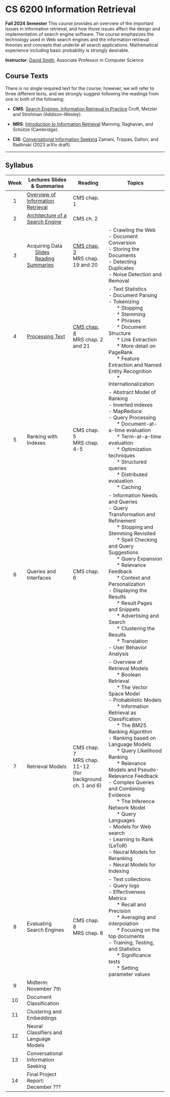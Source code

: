 # CS 6200 Information Retrieval

**Fall 2024 Semester**
This course provides an overview of the important issues in information retrieval, and how those issues affect the design and implementation of search engine software. The course emphasizes the technology used in Web search engines and the information retrieval theories and concepts that underlie all search applications. Mathematical experience including basic probability is strongly desirable.

**Instructor**: [David Smith](http://www.ccs.neu.edu/home/dasmith), Associate Professor in Computer Science

## Course Texts

There is no single required text for the course; however, we will refer to three different texts, and we strongly suggest following the readings from one or both of the following:

- **CMS**: [Search Engines: Information Retrieval in Practice](http://www.search-engines-book.com/) Croft, Metzler and Strohman (Addison-Wesley).

- **MRS**: [Introduction to Information Retrieval](http://nlp.stanford.edu/IR-book/) Manning, Raghavan, and Schütze (Cambridge).

- **CIS**: [Conversational Information Seeking](https://arxiv.org/abs/2201.08808) Zamani, Trippas, Dalton, and Radlinski (2023 arXiv draft).

---

## Syllabus

| Week   	|  Lectures Slides & Summaries	|   Reading	|   Topics	|
|:--:	|---	|---	|---	|
|  1 	|   [Overview of Information Retrieval](/CS-6200-Information-Retrieval/Lectures/cs6200-f24-1.pdf)	|   CMS chap. 1	|   	|
|  2 	|   [Architecture of a Search Engine](/CS-6200-Information-Retrieval/Lectures/cs6200-f24-2.pdf)	|   CMS ch. 2	|   	|
|  3 	|   Acquiring Data<br />&nbsp;&nbsp;&nbsp;&nbsp;&nbsp;&nbsp;[Slides](/CS-6200-Information-Retrieval/Lectures/cs6200-f24-3.pdf)<br />&nbsp;&nbsp;&nbsp;&nbsp;&nbsp;&nbsp;[Reading Summaries](/CS-6200-Information-Retrieval/3-Aquiring-Data.md)	|   [CMS chap. 3](/CS-6200-Information-Retrieval/Texts/CMS-Ch-3.pdf)<br>MRS chap. 19 and 20	|   - Crawling the Web<br /> - Document Conversion<br /> - Storing the Documents<br /> - Detecting Duplicates<br /> - Noise Detection and Removal	|
|  4 	|   [Processing Text](/CS-6200-Information-Retrieval/Lectures/cs6200-f24-4.pdf)	|   [CMS chap. 4](CS-6200-Information-Retrieval/Texts/CMS-Ch-4.pdf)<br> MRS chap. 2 and 21	|   - Text Statistics<br />- Document Parsing<br />- Tokenizing<br />&nbsp;&nbsp;&nbsp;&nbsp;&nbsp;&nbsp;* Stopping<br />&nbsp;&nbsp;&nbsp;&nbsp;&nbsp;&nbsp;* Stemming<br />&nbsp;&nbsp;&nbsp;&nbsp;&nbsp;&nbsp;* Phrases<br />&nbsp;&nbsp;&nbsp;&nbsp;&nbsp;&nbsp;* Document Structure<br />&nbsp;&nbsp;&nbsp;&nbsp;&nbsp;&nbsp;* Link Extraction<br />&nbsp;&nbsp;&nbsp;&nbsp;&nbsp;&nbsp;* More detail on PageRank<br />&nbsp;&nbsp;&nbsp;&nbsp;&nbsp;&nbsp;* Feature Extraction and Named Entity Recognition<br />&nbsp;&nbsp;&nbsp;&nbsp;&nbsp;&nbsp;* Internationalization	|
|  5 	|   Ranking with Indexes	|   CMS chap. 5<br />MRS chap. 4-5	|   - Abstract Model of Ranking<br />- Inverted indexes<br />- MapReduce<br />- Query Processing<br />&nbsp;&nbsp;&nbsp;&nbsp;&nbsp;&nbsp;* Document-at-a-time evaluation<br />&nbsp;&nbsp;&nbsp;&nbsp;&nbsp;&nbsp;* Term-at-a-time evaluation<br />&nbsp;&nbsp;&nbsp;&nbsp;&nbsp;&nbsp;* Optimization techniques<br />&nbsp;&nbsp;&nbsp;&nbsp;&nbsp;&nbsp;* Structured queries<br />&nbsp;&nbsp;&nbsp;&nbsp;&nbsp;&nbsp;* Distributed evaluation<br />&nbsp;&nbsp;&nbsp;&nbsp;&nbsp;&nbsp;* Caching	|
|  6 	|   Queries and Interfaces	|   CMS chap. 6	|      - Information Needs and Queries<br />- Query Transformation and Refinement<br />&nbsp;&nbsp;&nbsp;&nbsp;&nbsp;&nbsp;* Stopping and Stemming Revisited<br />&nbsp;&nbsp;&nbsp;&nbsp;&nbsp;&nbsp;* Spell Checking and Query Suggestions<br />&nbsp;&nbsp;&nbsp;&nbsp;&nbsp;&nbsp;* Query Expansion<br />&nbsp;&nbsp;&nbsp;&nbsp;&nbsp;&nbsp;* Relevance Feedback<br />&nbsp;&nbsp;&nbsp;&nbsp;&nbsp;&nbsp;* Context and Personalization<br />- Displaying the Results<br />&nbsp;&nbsp;&nbsp;&nbsp;&nbsp;&nbsp;* Result Pages and Snippets<br />&nbsp;&nbsp;&nbsp;&nbsp;&nbsp;&nbsp;* Advertising and Search<br />&nbsp;&nbsp;&nbsp;&nbsp;&nbsp;&nbsp;* Clustering the Results<br />&nbsp;&nbsp;&nbsp;&nbsp;&nbsp;&nbsp;* Translation<br/>- User Behavior Analysis	|
|  7 	|   Retrieval Models	|   CMS chap. 7<br />MRS chap. 11-12<br />(for background<br />ch. 1 and 6)	|   - Overview of Retrieval Models<br />&nbsp;&nbsp;&nbsp;&nbsp;&nbsp;&nbsp;* Boolean Retrieval<br />&nbsp;&nbsp;&nbsp;&nbsp;&nbsp;&nbsp;* The Vector Space Model<br />- Probabilistic Models<br />&nbsp;&nbsp;&nbsp;&nbsp;&nbsp;&nbsp;* Information Retrieval as Classification<br />&nbsp;&nbsp;&nbsp;&nbsp;&nbsp;&nbsp;* The BM25 Ranking Algorithm<br />- Ranking based on Language Models<br />&nbsp;&nbsp;&nbsp;&nbsp;&nbsp;&nbsp;* Query Likelihood Ranking<br />&nbsp;&nbsp;&nbsp;&nbsp;&nbsp;&nbsp;* Relevance Models and Pseudo-Relevance Feedback<br />- Complex Queries and Combining Evidence<br />&nbsp;&nbsp;&nbsp;&nbsp;&nbsp;&nbsp;* The Inference Network Model<br />&nbsp;&nbsp;&nbsp;&nbsp;&nbsp;&nbsp;* Query Languages<br />- Models for Web search<br />- Learning to Rank (LeToR)<br />- Neural Models for Reranking<br />- Neural Models for Indexing	|
|  8 	|   Evaluating Search Engines	|   CMS chap. 8<br />MRS chap. 8	|       - Test collections<br />- Query logs<br />- Effectiveness Metrics<br />&nbsp;&nbsp;&nbsp;&nbsp;&nbsp;&nbsp;* Recall and Precision<br />&nbsp;&nbsp;&nbsp;&nbsp;&nbsp;&nbsp;* Averaging and interpolation<br />&nbsp;&nbsp;&nbsp;&nbsp;&nbsp;&nbsp;* Focusing on the top documents<br />- Training, Testing, and Statistics<br />&nbsp;&nbsp;&nbsp;&nbsp;&nbsp;&nbsp;* Significance tests<br />&nbsp;&nbsp;&nbsp;&nbsp;&nbsp;&nbsp;* Setting parameter values	|
|  9 	|   Midterm: November 7th	|   	|   	|
| 10 	|   Document Classification	|   	|   	|
| 11 	|   Clustering and Embeddings	|   	|   	|
| 12 	|   Neural Classifiers and Language Models	|   	|   	|
| 13 	|   Conversational Information Seeking	|   	|   	|
| 14 	|   Final Project Report: December ???	|   	|   	|

